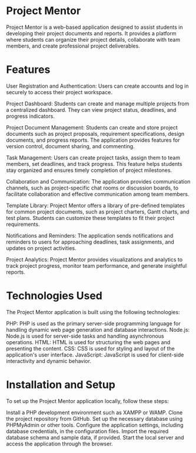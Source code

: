 # Project Mentor
Project Mentor is a web-based application designed to assist students in developing their project documents and reports. It provides a platform where students can organize their project details, collaborate with team members, and create professional project deliverables.

# Features
User Registration and Authentication: Users can create accounts and log in securely to access their project workspace.

Project Dashboard: Students can create and manage multiple projects from a centralized dashboard. They can view project status, deadlines, and progress indicators.

Project Document Management: Students can create and store project documents such as project proposals, requirement specifications, design documents, and progress reports. The application provides features for version control, document sharing, and commenting.

Task Management: Users can create project tasks, assign them to team members, set deadlines, and track progress. This feature helps students stay organized and ensures timely completion of project milestones.

Collaboration and Communication: The application provides communication channels, such as project-specific chat rooms or discussion boards, to facilitate collaboration and effective communication among team members.

Template Library: Project Mentor offers a library of pre-defined templates for common project documents, such as project charters, Gantt charts, and test plans. Students can customize these templates to fit their project requirements.

Notifications and Reminders: The application sends notifications and reminders to users for approaching deadlines, task assignments, and updates on project activities.

Project Analytics: Project Mentor provides visualizations and analytics to track project progress, monitor team performance, and generate insightful reports.

# Technologies Used
The Project Mentor application is built using the following technologies:

PHP: PHP is used as the primary server-side programming language for handling dynamic web page generation and database interactions.
Node.js: Node.js is used for server-side tasks and handling asynchronous operations.
HTML: HTML is used for structuring the web pages and presenting the content.
CSS: CSS is used for styling and layout of the application's user interface.
JavaScript: JavaScript is used for client-side interactivity and dynamic behavior.
# Installation and Setup
To set up the Project Mentor application locally, follow these steps:

Install a PHP development environment such as XAMPP or WAMP.
Clone the project repository from GitHub.
Set up the necessary database using PHPMyAdmin or other tools.
Configure the application settings, including database credentials, in the configuration files.
Import the required database schema and sample data, if provided.
Start the local server and access the application through the browser.
